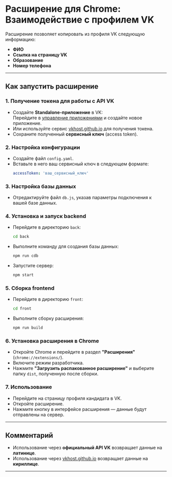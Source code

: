 # Расширение для Chrome: Взаимодействие с профилем VK

Расширение позволяет копировать из профиля VK следующую информацию:  
- **ФИО**  
- **Ссылка на страницу VK**  
- **Образование**  
- **Номер телефона**  

---

## Как запустить расширение

### 1. Получение токена для работы с API VK
- Создайте **Standalone-приложение** в VK:  
  Перейдите в [управление приложениями](https://vk.com/apps?act=manage) и создайте новое приложение.  
- Или используйте сервис [vkhost.github.io](https://vkhost.github.io/) для получения токена.  
- Сохраните полученный **сервисный ключ** (access token).

### 2. Настройка конфигурации
- Создайте файл `config.yaml`.  
- Вставьте в него ваш сервисный ключ в следующем формате:  
  ```yaml
  accessToken: 'ваш_сервисный_ключ'
  ```

### 3. Настройка базы данных
- Отредактируйте файл `db.js`, указав параметры подключения к вашей базе данных.

### 4. Установка и запуск backend
- Перейдите в директорию `back`:  
  ```bash
  cd back
  ```
- Выполните команду для создания базы данных:  
  ```bash
  npm run cdb
  ```
- Запустите сервер:  
  ```bash
  npm start
  ```

### 5. Сборка frontend
- Перейдите в директорию `front`:  
  ```bash
  cd front
  ```
- Выполните сборку расширения:  
  ```bash
  npm run build
  ```

### 6. Установка расширения в Chrome
- Откройте Chrome и перейдите в раздел **"Расширения"** (`chrome://extensions/`).
- Включите режим разработчика.
- Нажмите **"Загрузить распакованное расширение"** и выберите папку `dist`, полученную после сборки.

### 7. Использование
- Перейдите на страницу профиля кандидата в VK.
- Откройте расширение.
- Нажмите кнопку в интерфейсе расширения — данные будут отправлены на сервер.

---

## Комментарий
- Использование через **официальный API VK** возвращает данные на **латинице**.  
- Использование через [vkhost.github.io](https://vkhost.github.io/) возвращает данные на **кириллице**.

---
